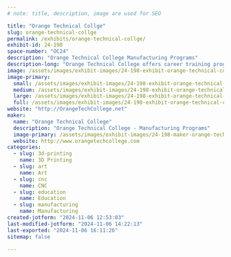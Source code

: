 ```yaml
---
# note: title, description, image are used for SEO

title: "Orange Technical Collge"
slug: orange-technical-collge
permalink: /exhibits/orange-technical-collge/
exhibit-id: 24-198
space-number: "OC24"
description: "Orange Technical College Manufacturing Programs"
description-long: "Orange Technical College offers career training programs that train students for careers in making and manufacturing products for industry.  Programs from Orange Technical College will be showing student work. "
image: /assets/images/exhibit-images/24-198-exhibit-orange-technical-collge-logo-primary-horiz-5374-large.png
image-primary: 
  small: /assets/images/exhibit-images/24-198-exhibit-orange-technical-collge-logo-primary-horiz-5374-small.png
  medium: /assets/images/exhibit-images/24-198-exhibit-orange-technical-collge-logo-primary-horiz-5374-medium.png
  large: /assets/images/exhibit-images/24-198-exhibit-orange-technical-collge-logo-primary-horiz-5374-large.png
  full: /assets/images/exhibit-images/24-198-exhibit-orange-technical-collge-logo-primary-horiz-5374-full.png
website: "http://OrangeTechCollege.net"
maker: 
  name: "Orange Technical College"
  description: "Orange Technical College - Manufacturing Programs"
  image-primary: /assets/images/exhibit-images/24-198-maker-orange-technical-collge-logo-primary-horiz-medium.png
  website: http://www.orangetechcollege.com
categories: 
  - slug: 3d-printing
    name: 3D Printing
  - slug: art
    name: Art
  - slug: cnc
    name: CNC
  - slug: education
    name: Education
  - slug: manufacturing
    name: Manufacturing
created-jotform: "2024-11-06 12:53:03"
last-modified-jotform: "2024-11-06 14:22:13"
last-exported: "2024-11-06 16:11:26"
sitemap: false

---
```

